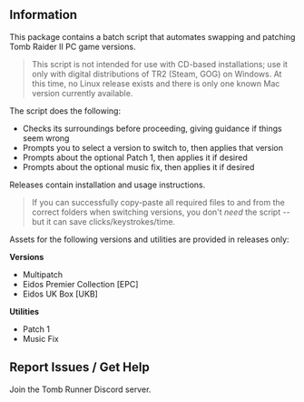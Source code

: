 ## Information
This package contains a batch script that automates swapping and patching Tomb Raider II PC game versions.

> This script is not intended for use with CD-based installations; use it only with digital distributions of TR2 (Steam, GOG) on Windows.
> At this time, no Linux release exists and there is only one known Mac version currently available.

The script does the following:
* Checks its surroundings before proceeding, giving guidance if things seem wrong
* Prompts you to select a version to switch to, then applies that version
* Prompts about the optional Patch 1, then applies it if desired
* Prompts about the optional music fix, then applies it if desired

Releases contain installation and usage instructions.

> If you can successfully copy-paste all required files to and from the correct folders when switching versions, you don't *need* the script -- but it can save clicks/keystrokes/time.

Assets for the following versions and utilities are provided in releases only:

**Versions**
 * Multipatch
 * Eidos Premier Collection [EPC]
 * Eidos UK Box [UKB]

**Utilities**
 * Patch 1
 * Music Fix

## Report Issues / Get Help
Join the Tomb Runner Discord server.